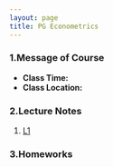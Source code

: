 ```yaml
---
layout: page
title: PG Econometrics
---
```


### 1.Message of Course
* **Class Time:**
* **Class Location:**

### 2.Lecture Notes
1. [L1](https://ruc-econ.github.io/Lecture_Notes/UG_econometrics/测试.pdf)


### 3.Homeworks
